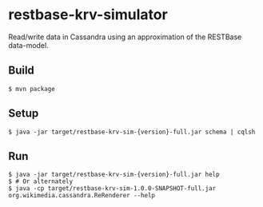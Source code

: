 restbase-krv-simulator
======================

Read/write data in Cassandra using an approximation of the RESTBase data-model.

Build
-----
    $ mvn package

Setup
-----
    $ java -jar target/restbase-krv-sim-{version}-full.jar schema | cqlsh

Run
---
    $ java -jar target/restbase-krv-sim-{version}-full.jar help
    $ # Or alternately
    $ java -cp target/restbase-krv-sim-1.0.0-SNAPSHOT-full.jar org.wikimedia.cassandra.ReRenderer --help
